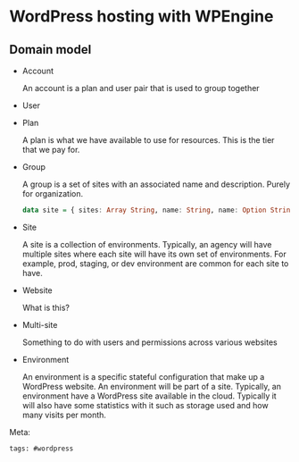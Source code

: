 # WordPress hosting with WPEngine

## Domain model

- Account

  An account is a plan and user pair that is used to group together

- User

- Plan

  A plan is what we have available to use for resources. This is the
  tier that we pay for.

- Group

  A group is a set of sites with an associated name and description.
  Purely for organization.

  ```haskell
  data site = { sites: Array String, name: String, name: Option String }
  ```

- Site

  A site is a collection of environments. Typically, an agency will have
  multiple sites where each site will have its own set of environments.
  For example, prod, staging, or dev environment are common for each
  site to have.

- Website

  What is this?

- Multi-site

  Something to do with users and permissions across various websites

- Environment

  An environment is a specific stateful configuration that make up a
  WordPress website. An environment will be part of a site.  Typically,
  an environment have a WordPress site available in the cloud. Typically
  it will also have some statistics with it such as storage used and how
  many visits per month.

Meta:

    tags: #wordpress
